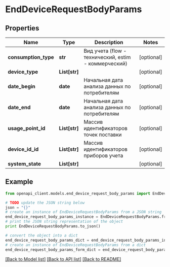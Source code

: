 # EndDeviceRequestBodyParams


## Properties
Name | Type | Description | Notes
------------ | ------------- | ------------- | -------------
**consumption_type** | **str** | Вид учета (flow - технический, estim - коммерческий) | [optional] 
**device_type** | **List[str]** |  | [optional] 
**date_begin** | **date** | Начальная дата анализа данных по потребителям | [optional] 
**date_end** | **date** | Начальная дата анализа данных по потребителям | [optional] 
**usage_point_id** | **List[str]** | Массив идентификаторов точек поставки | [optional] 
**device_id_id** | **List[str]** | Массив идентификаторов приборов учета | [optional] 
**system_state** | **List[str]** |  | [optional] 

## Example

```python
from openapi_client.models.end_device_request_body_params import EndDeviceRequestBodyParams

# TODO update the JSON string below
json = "{}"
# create an instance of EndDeviceRequestBodyParams from a JSON string
end_device_request_body_params_instance = EndDeviceRequestBodyParams.from_json(json)
# print the JSON string representation of the object
print EndDeviceRequestBodyParams.to_json()

# convert the object into a dict
end_device_request_body_params_dict = end_device_request_body_params_instance.to_dict()
# create an instance of EndDeviceRequestBodyParams from a dict
end_device_request_body_params_form_dict = end_device_request_body_params.from_dict(end_device_request_body_params_dict)
```
[[Back to Model list]](../README.md#documentation-for-models) [[Back to API list]](../README.md#documentation-for-api-endpoints) [[Back to README]](../README.md)


